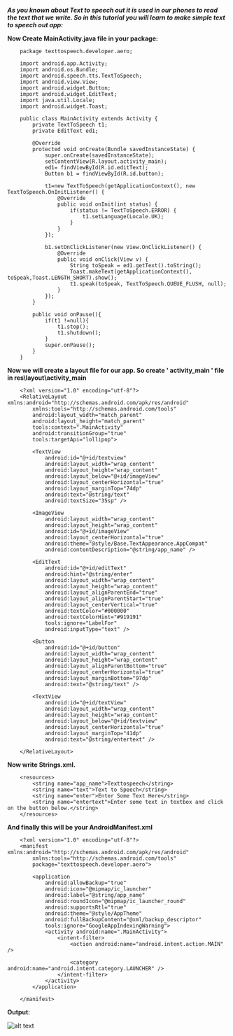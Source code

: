 ***As you known about Text to speech out it is used in our phones to read the text that we write. So in this tutorial you will learn to make simple text to speech out app:***

**Now Create MainActivity.java file in your package:**

		package texttospeech.developer.aero;

		import android.app.Activity;
		import android.os.Bundle;
		import android.speech.tts.TextToSpeech;
		import android.view.View;
		import android.widget.Button;
		import android.widget.EditText;
		import java.util.Locale;
		import android.widget.Toast;

		public class MainActivity extends Activity {
			private TextToSpeech t1;
			private EditText ed1;

			@Override
			protected void onCreate(Bundle savedInstanceState) {
				super.onCreate(savedInstanceState);
				setContentView(R.layout.activity_main);
				ed1= findViewById(R.id.editText);
				Button b1 = findViewById(R.id.button);

				t1=new TextToSpeech(getApplicationContext(), new TextToSpeech.OnInitListener() {
					@Override
					public void onInit(int status) {
						if(status != TextToSpeech.ERROR) {
							t1.setLanguage(Locale.UK);
						}
					}
				});

				b1.setOnClickListener(new View.OnClickListener() {
					@Override
					public void onClick(View v) {
						String toSpeak = ed1.getText().toString();
						Toast.makeText(getApplicationContext(), toSpeak,Toast.LENGTH_SHORT).show();
						t1.speak(toSpeak, TextToSpeech.QUEUE_FLUSH, null);
					}
				});
			}

			public void onPause(){
				if(t1 !=null){
					t1.stop();
					t1.shutdown();
				}
				super.onPause();
			}
		}

**Now we will create a layout file for our app. So create ' activity_main ' file in res\layout\activity_main**

		<?xml version="1.0" encoding="utf-8"?>
		<RelativeLayout xmlns:android="http://schemas.android.com/apk/res/android"
			xmlns:tools="http://schemas.android.com/tools"
			android:layout_width="match_parent"
			android:layout_height="match_parent"
			tools:context=".MainActivity"
			android:transitionGroup="true"
			tools:targetApi="lollipop">

			<TextView
				android:id="@+id/textview"
				android:layout_width="wrap_content"
				android:layout_height="wrap_content"
				android:layout_below="@+id/imageView"
				android:layout_centerHorizontal="true"
				android:layout_marginTop="74dp"
				android:text="@string/text"
				android:textSize="35sp" />

			<ImageView
				android:layout_width="wrap_content"
				android:layout_height="wrap_content"
				android:id="@+id/imageView"
				android:layout_centerHorizontal="true"
				android:theme="@style/Base.TextAppearance.AppCompat"
				android:contentDescription="@string/app_name" />

			<EditText
				android:id="@+id/editText"
				android:hint="@string/enter"
				android:layout_width="wrap_content"
				android:layout_height="wrap_content"
				android:layout_alignParentEnd="true"
				android:layout_alignParentStart="true"
				android:layout_centerVertical="true"
				android:textColor="#000000"
				android:textColorHint="#919191"
				tools:ignore="LabelFor"
				android:inputType="text" />

			<Button
				android:id="@+id/button"
				android:layout_width="wrap_content"
				android:layout_height="wrap_content"
				android:layout_alignParentBottom="true"
				android:layout_centerHorizontal="true"
				android:layout_marginBottom="97dp"
				android:text="@string/text" />

			<TextView
				android:id="@+id/textView"
				android:layout_width="wrap_content"
				android:layout_height="wrap_content"
				android:layout_below="@+id/textview"
				android:layout_centerHorizontal="true"
				android:layout_marginTop="41dp"
				android:text="@string/entertext" />

		</RelativeLayout>

**Now write Strings.xml.**

		<resources>
			<string name="app_name">Texttospeech</string>
			<string name="text">Text to Speech</string>
			<string name="enter">Enter Some Text Here</string>
			<string name="entertext">Enter some text in textbox and click on the button below.</string>
		</resources>


**And finally this will be your AndroidManifest.xml**

		<?xml version="1.0" encoding="utf-8"?>
		<manifest xmlns:android="http://schemas.android.com/apk/res/android"
			xmlns:tools="http://schemas.android.com/tools"
			package="texttospeech.developer.aero">

			<application
				android:allowBackup="true"
				android:icon="@mipmap/ic_launcher"
				android:label="@string/app_name"
				android:roundIcon="@mipmap/ic_launcher_round"
				android:supportsRtl="true"
				android:theme="@style/AppTheme"
				android:fullBackupContent="@xml/backup_descriptor"
				tools:ignore="GoogleAppIndexingWarning">
				<activity android:name=".MainActivity">
					<intent-filter>
						<action android:name="android.intent.action.MAIN" />

						<category android:name="android.intent.category.LAUNCHER" />
					</intent-filter>
				</activity>
			</application>

		</manifest>

**Output:**

![alt text](https://github.com/akshaysunilmasram/Android/blob/master/Texttospeech/art/texttospeechout.png)
